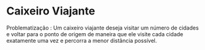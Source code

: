# Caixeiro Viajante
  Problematização : Um caixeiro viajante deseja visitar um número de cidades e voltar para o ponto de origem de maneira que ele visite cada cidade exatamente uma vez e percorra a menor distância possível.
